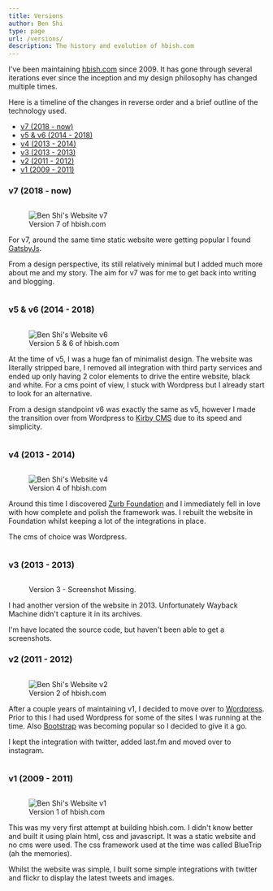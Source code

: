 ```yaml
---
title: Versions
author: Ben Shi
type: page
url: /versions/
description: The history and evolution of hbish.com
---
```


I've been maintaining [hbish.com](https://hbish.com/) since 2009. It has gone through several iterations ever since
 the inception and my design philosophy has changed multiple times.

Here is a timeline of the changes in reverse order and a brief outline of the technology used.

- [v7 (2018 - now)](#v7-2018---now)
- [v5 & v6 (2014 - 2018)](#v5--v6-2014---2018)
- [v4 (2013 - 2014)](#v4-2013---2014)
- [v3 (2013 - 2013)](#v3-2013---2013)
- [v2 (2011 - 2012)](#v2-2011---2012)
- [v1 (2009 - 2011)](#v1-2009---2011)

### v7 (2018 - now)

<div style="display: inline-block">
<figure class="float-right" >
	<img src="/media/hbish-v7.png" alt="Ben Shi's Website v7">
	<figcaption>Version 7 of hbish.com</figcaption>
</figure>

For v7, around the same time static website were getting popular I found [GatsbyJs](https://www.gatsbyjs.org/).

From a design perspective, its still relatively minimal but I added much more about me and my story. The aim for v7
 was for me to get back into writing and blogging.

</div>

### v5 & v6 (2014 - 2018)

<div style="display: inline-block">
<figure class="float-right" >
	<img src="/media/hbish-v6.png" alt="Ben Shi's Website v6">
	<figcaption>Version 5 & 6 of hbish.com</figcaption>
</figure>

At the time of v5, I was a huge fan of minimalist design. The website was literally stripped bare, I removed all
 integration with third party services and ended up only having 2 color elements to drive the entire website, black and
  white. For a cms point of view, I stuck with Wordpress but I already start to look for an alternative.

From a design standpoint v6 was exactly the same as v5, however I made the transition over from Wordpress to
[Kirby CMS](https://getkirby.com/) due to its speed and simplicity.

</div>

### v4 (2013 - 2014)

<div style="display: inline-block">
<figure class="float-right" >
	<img src="/media/hbish-v4.png" alt="Ben Shi's Website v4">
	<figcaption>Version 4 of hbish.com</figcaption>
</figure>

Around this time I discovered [Zurb Foundation](https://get.foundation/) and I immediately fell in love
 with how complete and polish the framework was.  I rebuilt the website in Foundation whilst keeping a lot of the
  integrations in place.

The cms of choice was Wordpress.

</div>

### v3 (2013 - 2013)

<div style="display: inline-block">
<figure class="float-right" >
	<figcaption>Version 3 - Screenshot Missing.</figcaption>
</figure>

I had another version of the website in 2013. Unfortunately Wayback Machine didn't capture it in its archives.

I'm have located the source code, but haven't been able to get a screenshots.

### v2 (2011 - 2012)

<div style="display: inline-block">
<figure class="float-right" >
	<img src="/media/hbish-v2.png" alt="Ben Shi's Website v2">
	<figcaption>Version 2 of hbish.com</figcaption>
</figure>

After a couple years of maintaining v1, I decided to move over to [Wordpress](https://wordpress.com/). Prior to this
 I had used Wordpress for some of the sites I was running at the time. Also [Bootstrap](https://getbootstrap.com/)
  was becoming popular so I decided to give it a go.

I kept the integration with twitter, added last.fm and moved over to instagram.

</div>

### v1 (2009 - 2011)

<div style="display: inline-block">
<figure class="float-right" >
	<img src="/media/hbish-v1.png" alt="Ben Shi's Website v1">
	<figcaption>Version 1 of hbish.com</figcaption>
</figure>

This was my very first attempt at building hbish.com. I didn't know better and built it using plain html, css and
 javascript. It was a static website and no cms were used. The css framework used at the time was called BlueTrip (ah
  the memories).

Whilst the website was simple, I built some simple integrations with twitter and flickr to display the latest tweets
 and images.

</div>

